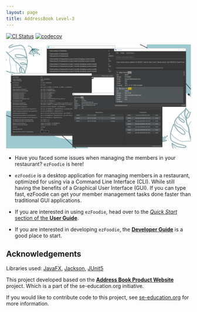 ```yaml
---
layout: page
title: AddressBook Level-3
---
```


[![CI Status](https://github.com/se-edu/addressbook-level3/workflows/Java%20CI/badge.svg)](https://github.com/se-edu/addressbook-level3/actions)
[![codecov](https://codecov.io/gh/se-edu/addressbook-level3/branch/master/graph/badge.svg)](https://codecov.io/gh/se-edu/addressbook-level3)

![Ui](images/Ui.png)

* Have you faced some issues when managing the members in your restaurant? `ezFoodie` is here!

* `ezFoodie` is a desktop application for managing members in a restaurant, optimized for using via a Command Line Interface (CLI).
While still having the benefits of a Graphical User Interface (GUI). If you can type fast, ezFoodie can get your member management tasks done faster than traditional GUI applications.

* If you are interested in using `ezFoodie`, head over to the [_Quick Start_ section of the **User Guide**](https://ay2122s1-cs2103t-f12-4.github.io/tp/UserGuide.html#quick-start).

* If you are interested in developing `ezFoodie`, the [**Developer Guide**](https://ay2122s1-cs2103t-f12-4.github.io/tp/DeveloperGuide.html) is a good place to start.

## Acknowledgements

Libraries used: [JavaFX](https://openjfx.io/), [Jackson](https://github.com/FasterXML/jackson), [JUnit5](https://github.com/junit-team/junit5)

This project developed based on the **[Address Book Product Website](https://se-education.org/addressbook-level3)** project. Which is a part of the se-education.org initiative.

If you would like to contribute code to this project, see [se-education.org](https://se-education.org#https://se-education.org/#contributing) for more information.
